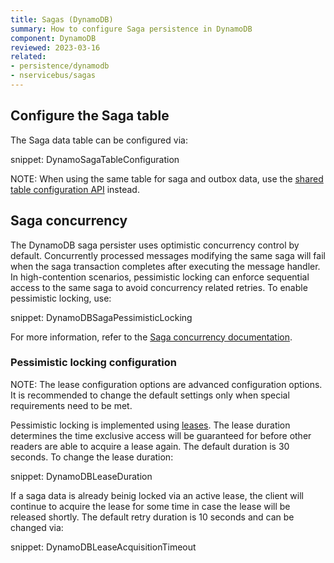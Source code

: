```yaml
---
title: Sagas (DynamoDB)
summary: How to configure Saga persistence in DynamoDB
component: DynamoDB
reviewed: 2023-03-16
related:
- persistence/dynamodb
- nservicebus/sagas
---
```


## Configure the Saga table

The Saga data table can be configured via:

snippet: DynamoSagaTableConfiguration

NOTE: When using the same table for saga and outbox data, use the [shared table configuration API](/persistence/dynamodb/#usage-customizing-the-table-used) instead.

## Saga concurrency

The DynamoDB saga persister uses optimistic concurrency control by default. Concurrently processed messages modifying the same saga will fail when the saga transaction completes after executing the message handler. In high-contention scenarios, pessimistic locking can enforce sequential access to the same saga to avoid concurrency related retries. To enable pessimistic locking, use:

snippet: DynamoDBSagaPessimisticLocking

For more information, refer to the [Saga concurrency documentation](/nservicebus/sagas/concurrency.md).

### Pessimistic locking configuration

NOTE: The lease configuration options are advanced configuration options. It is recommended to change the default settings only when special requirements need to be met.

Pessimistic locking is implemented using [leases](https://en.wikipedia.org/wiki/Lease_(computer_science)). The lease duration determines the time exclusive access will be guaranteed for before other readers are able to acquire a lease again. The default duration is 30 seconds. To change the lease duration:

snippet: DynamoDBLeaseDuration

If a saga data is already beinig locked via an active lease, the client will continue to acquire the lease for some time in case the lease will be released shortly. The default retry duration is 10 seconds and can be changed via:

snippet: DynamoDBLeaseAcquisitionTimeout